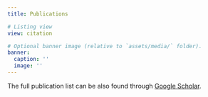 ```yaml
---
title: Publications

# Listing view
view: citation

# Optional banner image (relative to `assets/media/` folder).
banner:
  caption: ''
  image: ''
---
```



The full publication list can be also found through [Google Scholar](https://scholar.google.com/citations?user=StBWeZgAAAAJ&hl=en).